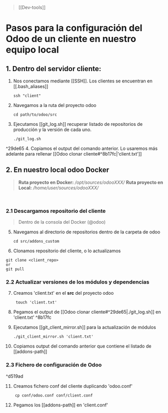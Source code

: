 > [[Dev-tools]]
# Pasos para la configuración del Odoo de un cliente en nuestro equipo local



## 1. Dentro del servidor cliente:

1. Nos conectamos mediante [[SSH]]. Los clientes se encuentran en [[.bash_aliases]]
   ```
   ssh "client"
	```
   
2. Navegamos a la ruta del proyecto odoo
	```
	cd path/to/odoo/src
	```
	
3. Ejecutamos [[git_log.sh]] recuperar listado de repositorios de producción y la versión de cada uno.
	```
	./git_log.sh
	```
 ^29de65
4. Copiamos el output del comando anterior. Lo usaremos más adelante para rellenar [[Odoo clonar cliente#^8b17fc|'client.txt']]

## 2. En nuestro local odoo Docker

> **Ruta proyecto en Docker:** */opt/sources/odooXXX/*
> **Ruta proyecto en Local:** */home/user/sources/odooXXX/*

<br>

### 2.1 Descargamos repositorio del cliente

> Dentro de la consola del Docker (@odoo)

5. Navegamos al directorio de repositorios dentro de la carpeta de odoo
	```
	cd src/addons_custom
	```

6. Clonamos repositorio del cliente, o lo actualizamos

```
git clone <client_repo>
or
git pull
```

### 2.2 Actualizar versiones de los módulos y dependencias

7. Creamos 'client.txt' en el **src** del proyecto odoo
   ```
	touch 'client.txt'
	```
8. Pegamos el output de [[Odoo clonar cliente#^29de65|./git_log.sh]] en 'client.txt' ^8b17fc
9. Ejecutamos [[git_client_mirror.sh]] para la actualización de módulos

	```
	./git_client_mirror.sh 'client.txt'
	```

10. Copiamos output del comando anterior que contiene el listado de [[addons-path]]

### 2.3 Fichero de configuración de Odoo

^d519ad

11. Creamos fichero conf del cliente duplicando 'odoo.conf'
```
	cp conf/odoo.conf conf/client.conf
```
12. Pegamos los [[addons-path]] en 'client.conf'

